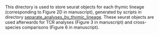 This directory is used to store seurat objects for each thymic lineage (corresponding to Figure 2D in manuscript), generated by scripts in directory [separate_analyses_by_thymic_lineage](../../scripts/separate_analyses_by_thymic_lineage/).
These seurat objects are used afterwards for TCR analyses (Figure 3 in manuscript) and cross-species comparisons (Figure 6 in manuscript).
